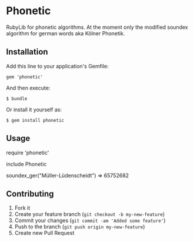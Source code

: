 # Phonetic

RubyLib for phonetic algorithms.
At the moment only the modified soundex algorithm for german words aka Kölner Phonetik.

## Installation

Add this line to your application's Gemfile:

    gem 'phonetic'

And then execute:

    $ bundle

Or install it yourself as:

    $ gem install phonetic

## Usage

require 'phonetic'

include Phonetic

soundex_ger("Müller-Lüdenscheidt")
=> 65752682

## Contributing

1. Fork it
2. Create your feature branch (`git checkout -b my-new-feature`)
3. Commit your changes (`git commit -am 'Added some feature'`)
4. Push to the branch (`git push origin my-new-feature`)
5. Create new Pull Request
